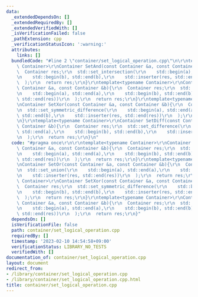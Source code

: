 ```yaml
---
data:
  _extendedDependsOn: []
  _extendedRequiredBy: []
  _extendedVerifiedWith: []
  _isVerificationFailed: false
  _pathExtension: cpp
  _verificationStatusIcon: ':warning:'
  attributes:
    links: []
  bundledCode: "#line 2 \"container/set_logical_operation.cpp\"\n\r\ntemplate<typename\
    \ Container>\r\nContainer SetAnd(const Container &a, const Container &b){\r\n\
    \  Container res;\r\n  std::set_intersection(\r\n    std::begin(a), std::end(a),\r\
    \n    std::begin(b), std::end(b),\r\n    std::inserter(res, std::end(res))\r\n\
    \  );\r\n  return res;\r\n}\r\ntemplate<typename Container>\r\nContainer SetOr(const\
    \ Container &a, const Container &b){\r\n  Container res;\r\n  std::set_union(\r\
    \n    std::begin(a), std::end(a),\r\n    std::begin(b), std::end(b),\r\n    std::inserter(res,\
    \ std::end(res))\r\n  );\r\n  return res;\r\n}\r\ntemplate<typename Container>\r\
    \nContainer SetXor(const Container &a, const Container &b){\r\n  Container res;\r\
    \n  std::set_symmetric_difference(\r\n    std::begin(a), std::end(a),\r\n    std::begin(b),\
    \ std::end(b),\r\n    std::inserter(res, std::end(res))\r\n  );\r\n  return res;\r\
    \n}\r\ntemplate<typename Container>\r\nContainer SetDiff(const Container &a, const\
    \ Container &b){\r\n  Container res;\r\n  std::set_difference(\r\n    std::begin(a),\
    \ std::end(a),\r\n    std::begin(b), std::end(b),\r\n    std::inserter(res, std::end(res))\r\
    \n  );\r\n  return res;\r\n}\n"
  code: "#pragma once\r\n\r\ntemplate<typename Container>\r\nContainer SetAnd(const\
    \ Container &a, const Container &b){\r\n  Container res;\r\n  std::set_intersection(\r\
    \n    std::begin(a), std::end(a),\r\n    std::begin(b), std::end(b),\r\n    std::inserter(res,\
    \ std::end(res))\r\n  );\r\n  return res;\r\n}\r\ntemplate<typename Container>\r\
    \nContainer SetOr(const Container &a, const Container &b){\r\n  Container res;\r\
    \n  std::set_union(\r\n    std::begin(a), std::end(a),\r\n    std::begin(b), std::end(b),\r\
    \n    std::inserter(res, std::end(res))\r\n  );\r\n  return res;\r\n}\r\ntemplate<typename\
    \ Container>\r\nContainer SetXor(const Container &a, const Container &b){\r\n\
    \  Container res;\r\n  std::set_symmetric_difference(\r\n    std::begin(a), std::end(a),\r\
    \n    std::begin(b), std::end(b),\r\n    std::inserter(res, std::end(res))\r\n\
    \  );\r\n  return res;\r\n}\r\ntemplate<typename Container>\r\nContainer SetDiff(const\
    \ Container &a, const Container &b){\r\n  Container res;\r\n  std::set_difference(\r\
    \n    std::begin(a), std::end(a),\r\n    std::begin(b), std::end(b),\r\n    std::inserter(res,\
    \ std::end(res))\r\n  );\r\n  return res;\r\n}"
  dependsOn: []
  isVerificationFile: false
  path: container/set_logical_operation.cpp
  requiredBy: []
  timestamp: '2023-02-10 14:54:58+09:00'
  verificationStatus: LIBRARY_NO_TESTS
  verifiedWith: []
documentation_of: container/set_logical_operation.cpp
layout: document
redirect_from:
- /library/container/set_logical_operation.cpp
- /library/container/set_logical_operation.cpp.html
title: container/set_logical_operation.cpp
---
```

